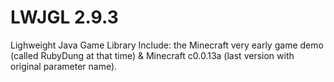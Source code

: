# LWJGL 2.9.3
Lighweight Java Game Library
Include:
the Minecraft very early game demo (called RubyDung at that time)
&
Minecraft c0.0.13a (last version with original parameter name).
